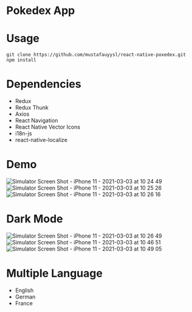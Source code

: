 # Pokedex App

# Usage

```
git clone https://github.com/mustafauyysl/react-native-poxedex.git 
npm install
```

# Dependencies
- Redux
- Redux Thunk
- Axios
- React Navigation
- React Native Vector Icons
- i18n-js
- react-native-localize

# Demo

![Simulator Screen Shot - iPhone 11 - 2021-03-03 at 10 24 49](https://user-images.githubusercontent.com/41873800/109785481-3af59180-7c1d-11eb-9f19-2d1372835a3b.png)
![Simulator Screen Shot - iPhone 11 - 2021-03-03 at 10 25 26](https://user-images.githubusercontent.com/41873800/109785494-3cbf5500-7c1d-11eb-856b-9aa9f1c0aaec.png)
![Simulator Screen Shot - iPhone 11 - 2021-03-03 at 10 26 16](https://user-images.githubusercontent.com/41873800/109785504-3df08200-7c1d-11eb-9ba5-94e0234ba866.png)

# Dark Mode

![Simulator Screen Shot - iPhone 11 - 2021-03-03 at 10 26 49](https://user-images.githubusercontent.com/41873800/109785555-4c3e9e00-7c1d-11eb-9dfb-fbc1d85544f8.png)
![Simulator Screen Shot - iPhone 11 - 2021-03-03 at 10 46 51](https://user-images.githubusercontent.com/41873800/109785562-4e086180-7c1d-11eb-8a61-7749408c9fb6.png)
![Simulator Screen Shot - iPhone 11 - 2021-03-03 at 10 49 05](https://user-images.githubusercontent.com/41873800/109785566-4f398e80-7c1d-11eb-8702-e8bdf0cfbe46.png)

# Multiple Language
- English
- German
- France




